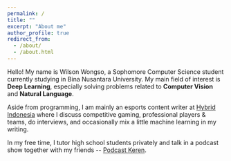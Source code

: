 ```yaml
---
permalink: /
title: ""
excerpt: "About me"
author_profile: true
redirect_from:
  - /about/
  - /about.html
---
```


Hello! My name is Wilson Wongso, a Sophomore Computer Science student currently studying in Bina Nusantara University. My main field of interest is **Deep Learning**, especially solving problems related to **Computer Vision** and **Natural Language**.

Aside from programming, I am mainly an esports content writer at [Hybrid Indonesia](https://hybrid.co.id/) where I discuss competitive gaming, professional players & teams, do interviews, and occasionally mix a little machine learning in my writing.

In my free time, I tutor high school students privately and talk in a podcast show together with my friends -- [Podcast Keren](https://open.spotify.com/show/6gzT06081Q7TFJAeYUdnfK?si=F65NpD6bR6izeJh65fV2aw&dl_branch=1).
